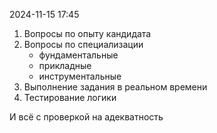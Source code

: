 2024-11-15 17:45

1. Вопросы по опыту кандидата
2. Вопросы по специализации
   * фундаментальные
   * прикладные
   * инструментальные
3. Выполнение задания в реальном времени
4. Тестирование логики

И всё с проверкой на адекватность